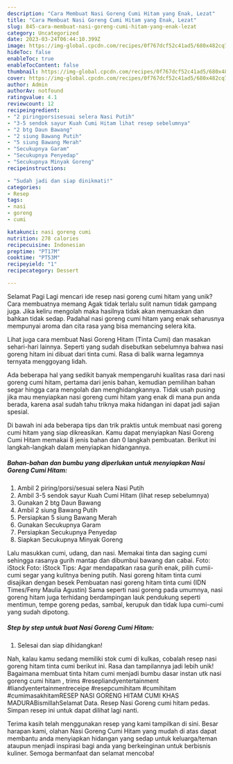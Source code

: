 ```yaml
---
description: "Cara Membuat Nasi Goreng Cumi Hitam yang Enak, Lezat"
title: "Cara Membuat Nasi Goreng Cumi Hitam yang Enak, Lezat"
slug: 845-cara-membuat-nasi-goreng-cumi-hitam-yang-enak-lezat
category: Uncategorized
date: 2023-03-24T06:44:10.399Z
image: https://img-global.cpcdn.com/recipes/0f767dcf52c41ad5/680x482cq70/nasi-goreng-cumi-hitam-foto-resep-utama.jpg
hideToc: false
enableToc: true
enableTocContent: false
thumbnail: https://img-global.cpcdn.com/recipes/0f767dcf52c41ad5/680x482cq70/nasi-goreng-cumi-hitam-foto-resep-utama.jpg
cover: https://img-global.cpcdn.com/recipes/0f767dcf52c41ad5/680x482cq70/nasi-goreng-cumi-hitam-foto-resep-utama.jpg
author: Admin
authorAv: notfound
ratingvalue: 4.1
reviewcount: 12
recipeingredient:
- "2 piringporsisesuai selera Nasi Putih"
- "3-5 sendok sayur Kuah Cumi Hitam lihat resep sebelumnya"
- "2 btg Daun Bawang"
- "2 siung Bawang Putih"
- "5 siung Bawang Merah"
- "Secukupnya Garam"
- "Secukupnya Penyedap"
- "Secukupnya Minyak Goreng"
recipeinstructions:

- "Sudah jadi dan siap dinikmati!"
categories:
- Resep
tags:
- nasi
- goreng
- cumi

katakunci: nasi goreng cumi 
nutrition: 278 calories
recipecuisine: Indonesian
preptime: "PT17M"
cooktime: "PT53M"
recipeyield: "1"
recipecategory: Dessert

---
```



Selamat Pagi Lagi mencari ide resep nasi goreng cumi hitam yang unik? Cara membuatnya memang Agak tidak terlalu sulit namun tidak gampang juga. Jika keliru mengolah maka hasilnya tidak akan memuaskan dan bahkan tidak sedap. Padahal nasi goreng cumi hitam yang enak seharusnya mempunyai aroma dan cita rasa yang bisa memancing selera kita.


Lihat juga cara membuat Nasi Goreng Hitam (Tinta Cumi) dan masakan sehari-hari lainnya. Seperti yang sudah disebutkan sebelumnya bahwa nasi goreng hitam ini dibuat dari tinta cumi. Rasa di balik warna legamnya ternyata menggoyang lidah.

Ada beberapa hal yang sedikit banyak mempengaruhi kualitas rasa dari nasi goreng cumi hitam, pertama dari jenis bahan, kemudian pemilihan bahan segar hingga cara mengolah dan menghidangkannya. Tidak usah pusing jika mau menyiapkan nasi goreng cumi hitam yang enak di mana pun anda berada, karena asal sudah tahu triknya maka hidangan ini dapat jadi sajian spesial.


Di bawah ini ada beberapa tips dan trik praktis untuk membuat nasi goreng cumi hitam yang siap dikreasikan. Kamu dapat menyiapkan Nasi Goreng Cumi Hitam memakai 8 jenis bahan dan 0 langkah pembuatan. Berikut ini langkah-langkah dalam menyiapkan hidangannya.

<!--inarticleads1-->

##### Bahan-bahan dan bumbu yang diperlukan untuk menyiapkan Nasi Goreng Cumi Hitam:

1. Ambil 2 piring/porsi/sesuai selera Nasi Putih
1. Ambil 3-5 sendok sayur Kuah Cumi Hitam (lihat resep sebelumnya)
1. Gunakan 2 btg Daun Bawang
1. Ambil 2 siung Bawang Putih
1. Persiapkan 5 siung Bawang Merah
1. Gunakan Secukupnya Garam
1. Persiapkan Secukupnya Penyedap
1. Siapkan Secukupnya Minyak Goreng


Lalu masukkan cumi, udang, dan nasi. Memakai tinta dan saging cumi sehingga rasanya gurih mantap dan dibumbui bawang dan cabai. Foto: iStock Foto: iStock Tips: Agar mendapatkan rasa gurih enak, pilih cumii-cumi segar yang kulitnya bening putih. Nasi goreng hitam tinta cumi disajikan dengan besek Pembuatan nasi goreng hitam tinta cumi (IDN Times/Feny Maulia Agustin) Sama seperti nasi goreng pada umumnya, nasi goreng hitam juga terhidang berdampingan lauk pendukung seperti mentimun, tempe goreng pedas, sambal, kerupuk dan tidak lupa cumi-cumi yang sudah dipotong. 

<!--inarticleads2-->

##### Step by step untuk buat Nasi Goreng Cumi Hitam:


1. Selesai dan siap dihidangkan!

Nah, kalau kamu sedang memiliki stok cumi di kulkas, cobalah resep nasi goreng hitam tinta cumi berikut ini. Rasa dan tampilannya jadi lebih unik! Bagaimana membuat tinta hitam cumi menjadi bumbu dasar instan utk nasi goreng cumi hitam , trims #resepliandyentertainment #liandyentertainmentreceipe #resepcumihitam #cumihitam #cumimasakhitamRESEP NASI GORENG HITAM CUMI KHAS MADURABismillahSelamat Data. Resep Nasi Goreng cumi hitam pedas. Simpan resep ini untuk dapat dilihat lagi nanti. 

Terima kasih telah menggunakan resep yang kami tampilkan di sini. Besar harapan kami, olahan Nasi Goreng Cumi Hitam yang mudah di atas dapat membantu anda menyiapkan hidangan yang sedap untuk keluarga/teman ataupun menjadi inspirasi bagi anda yang berkeinginan untuk berbisnis kuliner. Semoga bermanfaat dan selamat mencoba!
